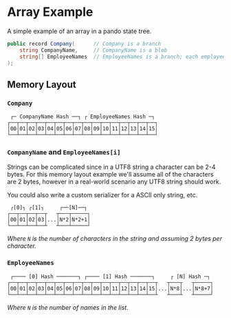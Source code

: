 # Array Example

A simple example of an array in a pando state tree.

```csharp
public record Company(      // Company is a branch
    string CompanyName,     // CompanyName is a blob
    string[] EmployeeNames  // EmployeeNames is a branch; each employee name is a blob
);
```

## Memory Layout

### `Company`

```
 ┌─ CompanyName Hash ──┐ ┌ EmployeeNames Hash ─┐
┌──┬──┬──┬──┬──┬──┬──┬──┬──┬──┬──┬──┬──┬──┬──┬──┐
│00│01│02│03│04│05│06│07│08│09│10│11│12│13│14│15│
└──┴──┴──┴──┴──┴──┴──┴──┴──┴──┴──┴──┴──┴──┴──┴──┘
```

### `CompanyName` and `EmployeeNames[i]`

Strings can be complicated since in a UTF8 string a character can be 2-4 bytes. For this memory layout example we'll
assume all of the characters are 2 bytes, however in a real-world scenario any UTF8 string should work.

You could also write a custom serializer for a ASCII only string, etc.

```
 ┌[0]┐ ┌[1]┐     ┌──[N]──┐
┌──┬──┬──┬──┬   ┬───┬─────┐
│00│01│02│03│...│N*2│N*2+1│
└──┴──┴──┴──┴   ┴───┴─────┘
```

*Where `N` is the number of characters in the string and assuming 2 bytes per character.*

### `EmployeeNames`

```
 ┌──── [0] Hash ───────┐ ┌──── [1] Hash ───────┐     ┌ [N] Hash ─┐
┌──┬──┬──┬──┬──┬──┬──┬──┬──┬──┬──┬──┬──┬──┬──┬──┬   ┬───┬   ┬─────┐
│00│01│02│03│04│05│06│07│08│09│10│11│12│13│14│15│...│N*8│...│N*8+7│
└──┴──┴──┴──┴──┴──┴──┴──┴──┴──┴──┴──┴──┴──┴──┴──┴   ┴───┴   ┴─────┘
```

*Where `N` is the number of names in the list.*
